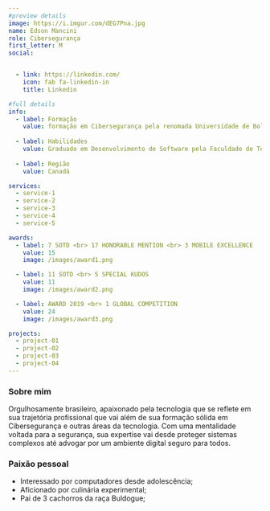 ```yaml
---
#preview details
image: https://i.imgur.com/dEG7Pna.jpg
name: Edson Mancini 
role: Cibersegurança
first_letter: M
social:


  - link: https://linkedin.com/
    icon: fab fa-linkedin-in
    title: Linkedin

#full details
info:
  - label: Formação
    value: formação em Cibersegurança pela renomada Universidade de Bologna, no Itália.
  
  - label: Habilidades
    value: Graduado em Desenvolvimento de Software pela Faculdade de Tecnologia Avançada (FTA). Especialização em Redes de Computadores pela Escola Superior de Tecnologia (EST). Curso em Segurança da Informação na Universidade Canadense de Tecnologia (UCT).
  
  - label: Região
    value: Canadá

services: 
  - service-1
  - service-2
  - service-3
  - service-4
  - service-5

awards:
  - label: 7 SOTD <br> 17 HONORABLE MENTION <br> 3 MOBILE EXCELLENCE
    value: 15
    image: /images/award1.png

  - label: 11 SOTD <br> 5 SPECIAL KUDOS
    value: 11
    image: /images/award2.png

  - label: AWARD 2019 <br> 1 GLOBAL COMPETITION
    value: 24
    image: /images/award3.png

projects: 
  - project-01
  - project-02
  - project-03
  - project-04
---
```


### Sobre mim

Orgulhosamente brasileiro, apaixonado pela tecnologia que se reflete em sua trajetória profissional que vai além de sua formação sólida em Cibersegurança e outras áreas da tecnologia. Com uma mentalidade voltada para a segurança, sua expertise vai desde proteger sistemas complexos até advogar por um ambiente digital seguro para todos.

### Paixão pessoal
- Interessado por computadores desde adolescência; 
- Aficionado por culinária experimental;
- Pai de 3 cachorros da raça Buldogue; 